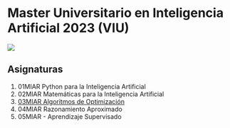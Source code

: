 # Master Universitario en Inteligencia Artificial 2023 (VIU)

![](https://keystoneacademic-res.cloudinary.com/image/upload/element/14/146414_VIU_Cover_Cover.jpg)

## Asignaturas

1. 01MIAR Python para la Inteligencia Artificial
2. 02MIAR Matemáticas para la Inteligencia Artificial
3. [03MIAR Algoritmos de Optimización](https://github.com/LaurieBetancourt/Master-Inteligencia-Artificial-VIU-2023/tree/main/03MIAR-Algoritmos-Optimizacion)
4. 04MIAR Razonamiento Aproximado
5. 05MIAR - Aprendizaje Supervisado

